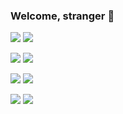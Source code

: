 ### Welcome, stranger 👋

[![](https://github-readme-stats.vercel.app/api?username=tippfehlr&count_private=false&show_owner=true&show_icons=true&theme=dark#gh-dark-mode-only)](https://github.com/anuraghazra/github-readme-stats#gh-dark-mode-only)
[![](https://github-readme-stats.vercel.app/api?username=tippfehlr&count_private=false&show_owner=true&show_icons=true&theme=default#gh-light-mode-only)](https://github.com/anuraghazra/github-readme-stats#gh-light-mode-only)

[![](https://github-readme-stats.vercel.app/api/top-langs/?username=tippfehlr&layout=compact&count_private=false&langs_count=8&card_width=445&theme=dark#gh-dark-mode-only)](https://github.com/anuraghazra/github-readme-stats#gh-dark-mode-only)
[![](https://github-readme-stats.vercel.app/api/top-langs/?username=tippfehlr&layout=compact&count_private=false&langs_count=8&card_width=445&theme=default#gh-light-mode-only)](https://github.com/anuraghazra/github-readme-stats#gh-light-mode-only)

[![](https://github-readme-stats.vercel.app/api/wakatime?username=tippfehlr&api_domain=wakapi.tippfehlr.dev&custom_title=Wakapi%20Week%20Stats&card_width=445&layout=compact&langs_count=8&theme=dark#gh-light-mode-only)](https://tippfehlr.eu#gh-dark-mode-only)
[![](https://github-readme-stats.vercel.app/api/wakatime?username=tippfehlr&api_domain=wakapi.tippfehlr.dev&custom_title=Wakapi%20Week%20Stats&card_width=445&layout=compact&langs_count=8&theme=default#gh-light-mode-only)](https://tippfehlr.eu#gh-light-mode-only)

[![](https://github-readme-streak-stats.herokuapp.com?user=tippfehlr&hide_border=true&date_format=Y-N-j&streak_mode=weekly&theme=dark#gh-dark-mode-only)](https://github.com/anuraghazra/github-readme-stats#gh-dark-mode-only)
[![](https://github-readme-streak-stats.herokuapp.com?user=tippfehlr&hide_border=true&date_format=Y-N-j&streak_mode=weekly&theme=default#gh-light-mode-only)](https://github.com/anuraghazra/github-readme-stats#gh-light-mode-only)
